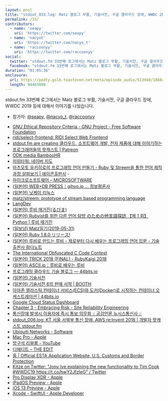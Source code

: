 ```yaml
---
layout: post
title: "stdout_033.log: Matz 블로그 부활, 기술서전, 구글 클라우드 장애, WWDC 2019"
permalink: /33/
contributors:
  - name: 'seapy'
    uri: 'https://twitter.com/seapy'
  - name: 'nacyot'
    uri: 'https://twitter.com/nacyo_t'
  - name: 'raccoonyy'
    uri: 'https://twitter.com/raccoonyy'
social:
  twitter: "stdout.fm 33번째 로그에서는 Matz 블로그 부활, 기술서전, 구글 클라우드 장애, WWDC 2019 등에 대해서 이야기를 나눴습니다."
  facebook: "stdout.fm 33번째 로그에서는 Matz 블로그 부활, 기술서전, 구글 클라우드 장애, WWDC 2019 등에 대해서 이야기를 나눴습니다."
duration: "01:05:36"
enclosure:
  url: https://podty.gslb.toastoven.net/meta/episode_audio/513940/188843_1559662930188.mp3
  length: 94483898
---
```


stdout.fm 33번째 로그에서는 Matz 블로그 부활, 기술서전, 구글 클라우드 장애, WWDC 2019 등에 대해서 이야기를 나눴습니다.

* 참가자: [@seapy][sea], [@nacyo_t][nac], [@raccoonyy][rac]

[sea]: https://twitter.com/seapy
[nac]: https://twitter.com/nacyo_t
[rac]: https://twitter.com/raccoonyy

* [GNU Ethical Repository Criteria - GNU Project - Free Software Foundation](https://www.gnu.org/software/repo-criteria.html)
* [ridi/select-frontend: RIDI Select Web Frontend](https://github.com/ridi/select-frontend)
* [stdout.fm are creating 클라우드, 소프트웨어 개발, 전자 제품에 대해 이야기하는 프로그래머들의 팟캐스트 \| Patreon](https://www.patreon.com/stdoutfm)
* [ODK media BambooHR](https://odkmedia.bamboohr.com/jobs/)
* [미림타워: 네이버 지도](http://map.naver.com/local/siteview.nhn?code=18790650)
* [마츠모토 유키히로의 프로그래밍 언어 만들기 - Ruby 및 Streem을 통한 언어 제작 과정 살펴보기 \| 에이콘출판사](http://acornpub.co.kr/book/language-structure) -
* [마이크로소프트웨어 – MICROSOFTWARE](https://www.imaso.co.kr/)
* [(일본어) WEB+DB PRESS｜gihyo.jp … 정보평론사](https://gihyo.jp/magazine/wdpress)
* [(일본어) 닛케이 리눅스](https://trendy.nikkeibp.co.jp/linux/)
* [matz/streem: prototype of stream based programming language](https://github.com/matz/streem)
* [LangDev](https://langdev.org/)
* [(일본어) 루비 매거진(るびま)](https://magazine.rubyist.net/)
* [(일본어) Rubyist를 위한 다른 언어 탐방 のための他言語探訪 【제 1 회】 Python \| 루비 매거진](https://magazine.rubyist.net/articles/0008/0008-Legwork.html)
* [(일보넝) Matz일기(2019-05-31)](https://matzdiary.herokuapp.com/20190531.html)
* [(일본어) Ruby 1.8.0 リリース!](https://www.ruby-lang.org/ja/news/2003/08/04/20030804/)
* [(일본어) 루비로 만드는 루비 - 제로부터 다시 배우는 프로그래밍 언어 입문 - 기술출판사 람다노트](https://www.lambdanote.com/products/ruby-ruby)
* [The International Obfuscated C Code Contest](https://www.ioccc.org/)
* [(일본어) TRICK 2018 (FINAL) - RubyKaigi 2018](https://rubykaigi.org/2018/presentations/tric.html#jun02)
* [(일본어) ASCII.jp：루비로 배우는 루비](https://ascii.jp/elem/000/001/230/1230449/)
* [프로그래밍 클라우드 기술 블로그 — 44bits.io](https://www.44bits.io/ko)
* [(일본어) 기술서전](https://techbookfest.org/)
* [(일본어) 기술서전 6의 판매 서적 \| BOOTH](https://booth.pm/ja/browse/%E6%8A%80%E8%A1%93%E6%9B%B8?q=%E6%8A%80%E8%A1%93%E6%9B%B8%E5%85%B86)
* [아마존 엘라스틱 컨테이너 서비스(ECS)와 도커(Docker)로 시작하는 컨테이너 오케스트레이션 \| 44bits.io](https://www.44bits.io/ko/post/container-orchestration-101-with-docker-and-aws-elastic-container-service)
* [Google Cloud Status Dashboard](https://status.cloud.google.com/incident/compute/19003)
* [Chapter 3 - Embracing Risk - Site Reliability Engineering](https://landing.google.com/sre/sre-book/chapters/embracing-risk/)
* [통신장애 발생시 이용자에 즉시 통보 의무화 :: 공감언론 뉴시스통신사 ::](http://www.newsis.com/view/?id=NISX20190531_0000667915&cID=13001&pID=13000)
* [stdout_006.log: KT 서울 서북부 통신 장애, AWS re:Invent 2018 \| 개발자 팟캐스트 stdout.fm](https://stdout.fm/6/)
* [Ubiquiti Networks - Software](https://www.ui.com/software/)
* [Mac Pro - Apple](https://www.apple.com/mac-pro/)
* [방구석 리뷰룸 - YouTube](https://www.youtube.com/channel/UCZTjbqrV3s1zIWfEqliBhYA)
* [디에디트 – THE EDIT](http://the-edit.co.kr/)
* [홈 \| Official ESTA Application Website, U.S. Customs and Border Protection](https://esta.cbp.dhs.gov/esta/application.html;jsessionid=-p0mEVqGUzzSJXpNUj2Lx61_Sz2luK_EgUzgDO_wr4aMq-jdbh2h!1060648144?execution=e1s1)
* [Kitze on Twitter: "Jony Ive explaining the new functionality to Tim Cook #WWDC19 https://t.co/hwY2JfzIeG" / Twitter](https://twitter.com/thekitze/status/1135652364105519104)
* [Pro Display XDR - Apple](https://www.apple.com/pro-display-xdr/)
* [iPadOS Preview - Apple](https://www.apple.com/ipados/ipados-preview/)
* [iOS 13 Preview - Apple](https://www.apple.com/ios/ios-13-preview/)
* [Xcode - SwiftUI - Apple Developer](https://developer.apple.com/xcode/swiftui/)
